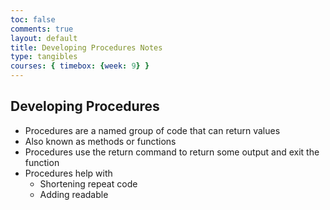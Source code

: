 ```yaml
---
toc: false
comments: true
layout: default
title: Developing Procedures Notes
type: tangibles
courses: { timebox: {week: 9} }
---
```

## Developing Procedures
- Procedures are a named group of code that can return values 
- Also known as methods or functions
- Procedures use the return command to return some output and exit the function
- Procedures help with
  - Shortening repeat code 
  - Adding readable 